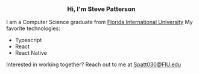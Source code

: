 <h3 align="center"> Hi, I'm Steve Patterson </h3>

<p>
  I am a Computer Science graduate from <a href="https://www.fiu.edu/">Florida International University</a>
  My favorite technologies:
  <ul>
    <li>Typescript</li>
    <li>React</li>
    <li>React Native</li>
  </ul>
  

  Interested in working together? Reach out to me at <a href="mailto: Spatt030@FIU.edu"> Spatt030@FIU.edu</a>
</p>
  
